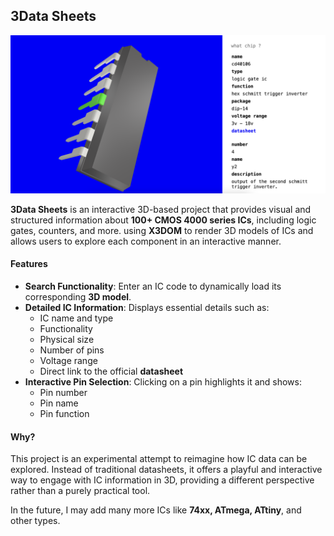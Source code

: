 ## 3Data Sheets

![preview](assets/Screenshot.png)

**3Data Sheets** is an interactive 3D-based project that provides visual and structured information about **100+ CMOS 4000 series ICs**, including logic gates, counters, and more. using **X3DOM** to render 3D models of ICs and allows users to explore each component in an interactive manner.

#### Features

- **Search Functionality**: Enter an IC code to dynamically load its corresponding **3D model**.
- **Detailed IC Information**: Displays essential details such as:
  - IC name and type
  - Functionality
  - Physical size
  - Number of pins
  - Voltage range
  - Direct link to the official **datasheet**
- **Interactive Pin Selection**: Clicking on a pin highlights it and shows:
  - Pin number
  - Pin name
  - Pin function

#### Why?

This project is an experimental attempt to reimagine how IC data can be explored. Instead of traditional datasheets, it offers a playful and interactive way to engage with IC information in 3D, providing a different perspective rather than a purely practical tool.

In the future, I may add many more ICs like **74xx, ATmega, ATtiny**, and other types.
